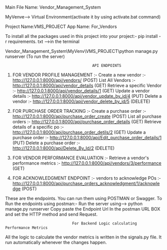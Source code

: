 Main File Name: Vendor_Management_System

MyVenve--> Virtual Environment(activate it by using activate.bat command)

Project Name:VMS_PROJECT
App Name: For_Vendors

To install all the packages used in this project into your project:- pip install -r requirements. txt -->in the terminal

Vendor_Management_System\MyVenv\VMS_PROJECT\python manage.py runserver (To run the server)

                                           API ENDPOINTS
1) FOR VENDOR PROFILE MANAGEMENT :-
      Create a new vendor :- http://127.0.0.1:8000/api/vendors/ (POST)
      List All Vendors    :- http://127.0.0.1:8000/api/vendor_details (GET)
Retrieve a specific Vendor :- http://127.0.0.1:8000/api/vendor_details/1 (GET)
Update a vendor details   :- http://127.0.0.1:8000/api/vendor_update_by_id/4 (PUT)
        Delete a vendor   :- http://127.0.0.1:8000/api/vendor_delete_by_id/5 (DELETE)


2) FOR PURCHASE ORDER TRACKING :-
       Create a purchase order   :- http://127.0.0.1:8000/api/purchase_order_create (POST)
        List all purchase orders  :- http://127.0.0.1:8000/api/purchase_order_details (GET)
Retrieve details of a specific po :- http://127.0.0.1:8000/api/purchase_order_detils/2 (GET)
 Update a purchase order    :- http://127.0.0.1:8000/api/Edit_purchase_order_details/1 (PUT)
        Delete a purchase order   :- http://127.0.0.1:8000/api/Delete_By_Id/2  (DELETE)

3) FOR VENDOR PERFORMANCE EVALUATION :-
Retrieve a vendor's performance metrics :- http://127.0.0.1:8000/api/vendors/3/performance (GET)

4) FOR ACKNOWLEDGMENT ENDPOINT :-
 vendors to acknowledge POs :- http://127.0.0.1:8000/api/purchase_orders_acknowledgment/1/acknowledge  (POST)

These are the endpoints. You can run them using POSTMAN or Swagger.
To Run the endpoints using postman:-
      Run the server using--> python manage.py runserver
      Copy paste the Endpoint Url In the postman URL BOX and set the HTTP method and send Request.

                                   
                                  For Backend Logic calculating Performance Metrics
All the logic to calculate the vendor metrics is written in the signals.py file. It run automatically whenever the changes happen.


                                                       



     

